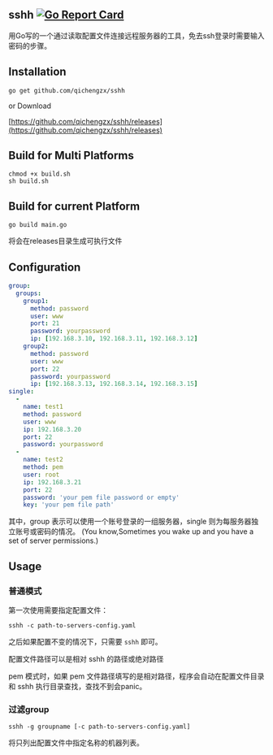 sshh
[![Go Report Card](https://goreportcard.com/badge/github.com/qichengzx/sshh)](https://goreportcard.com/report/github.com/qichengzx/sshh)
----

用Go写的一个通过读取配置文件连接远程服务器的工具，免去ssh登录时需要输入密码的步骤。

Installation
------

```shell
go get github.com/qichengzx/sshh
```

or Download

[https://github.com/qichengzx/sshh/releases](https://github.com/qichengzx/sshh/releases)

Build for Multi Platforms
------

```shell
chmod +x build.sh
sh build.sh
```

Build for current Platform
------
```shell
go build main.go
```

将会在releases目录生成可执行文件

Configuration
------

```yaml
group:
  groups:
    group1:
      method: password
      user: www
      port: 21
      password: yourpassword
      ip: [192.168.3.10, 192.168.3.11, 192.168.3.12]
    group2:
      method: password
      user: www
      port: 22
      password: yourpassword
      ip: [192.168.3.13, 192.168.3.14, 192.168.3.15]
single:
  -
    name: test1
    method: password
    user: www
    ip: 192.168.3.20
    port: 22
    password: yourpassword
  -
    name: test2
    method: pem
    user: root
    ip: 192.168.3.21
    port: 22
    password: 'your pem file password or empty'
    key: 'your pem file path'
```

其中，group 表示可以使用一个账号登录的一组服务器，single 则为每服务器独立账号或密码的情况。
(You know,Sometimes you wake up and you have a set of server permissions.)

Usage
------

### 普通模式

第一次使用需要指定配置文件：

```shell
sshh -c path-to-servers-config.yaml
```

之后如果配置不变的情况下，只需要 ```sshh```  即可。

配置文件路径可以是相对 sshh 的路径或绝对路径

pem 模式时，如果 pem 文件路径填写的是相对路径，程序会自动在配置文件目录和 sshh 执行目录查找，查找不到会panic。

### 过滤group

```shell
sshh -g groupname [-c path-to-servers-config.yaml]
```
将只列出配置文件中指定名称的机器列表。